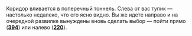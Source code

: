 Коридор вливается в поперечный тоннель. Слева от вас тупик — настолько недалеко, что его ясно видно. Вы же идете направо и на очередной развилке вынуждены вновь сделать выбор — пойти прямо ([**394**](#n_394)) или налево ([**220**](#n_220)).

